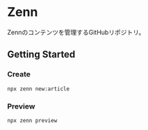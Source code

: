 # Zenn
Zennのコンテンツを管理するGitHubリポジトリ。

## Getting Started
### Create

```shell
npx zenn new:article
```

### Preview

```shell
npx zenn preview
```
